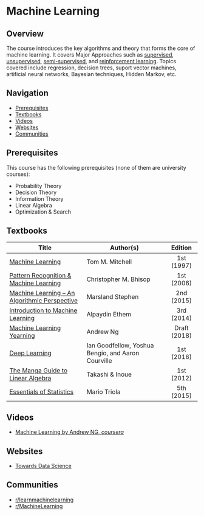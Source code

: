 # Machine Learning

## Overview
The course introduces the key algorithms and theory that forms the core of machine learning. It covers Major Approaches such as [supervised](https://en.wikipedia.org/wiki/Supervised_learning), [unsupervised](https://en.wikipedia.org/wiki/Unsupervised_learning), [semi-supervised](https://en.wikipedia.org/wiki/Semi-supervised_learning), and [reinforcement learning](https://en.wikipedia.org/wiki/Reinforcement_learning). Topics covered include regression, decision trees, suport vector machines, artificial neural networks, Bayesian techniques, Hidden Markov, etc.


## Navigation

*   [Prerequisites](#prerequisites)
*   [Textbooks](#textbooks)
*   [Videos](#videos)
*   [Websites](#websites)
*   [Communities](#communities)

## Prerequisites

This course has the following prerequisites (none of them are university courses):

* Probability Theory
* Decision Theory
* Information Theory
* Linear Algebra
* Optimization & Search


## Textbooks

| Title | Author(s) | Edition |
| -------------|-------------|:-----:|
| [Machine Learning](https://drive.google.com/file/d/1FUGcYAIKkBXizGwIzPR4e9hZgFoRk3qx/view?usp=sharing) | Tom M. Mitchell | 1st (1997) |
| [Pattern Recognition & Machine Learning](https://drive.google.com/file/d/1UoybxG2w-bZmKdOcqUdif3yLU5XEosQA/view?usp=sharing) | Christopher M. Bhisop | 1st (2006) |
| [Machine Learning – An Algorithmic Perspective](https://drive.google.com/file/d/1AHo4cXt-l-a6hbCJ8spMJctG-LAqRnHJ/view?usp=sharing) | Marsland Stephen | 2nd (2015) |
| [Introduction to Machine Learning](https://drive.google.com/file/d/1j8xYR63yWTN-Z4u7kxnskXMtvUwkqDXH/view?usp=sharing) | Alpaydin Ethem | 3rd (2014) |
| [Machine Learning Yearning](https://drive.google.com/file/d/1OuRPDVmdmhYvWSoFbOoEA_sdK3aroai3/view?usp=sharing) | Andrew Ng | Draft (2018) |
| [Deep Learning](https://drive.google.com/file/d/1xZL-Due1d0oPKix5WGkaY4JIdSmRTZjc/view?usp=sharing) | Ian Goodfellow, Yoshua Bengio, and Aaron Courville | 1st (2016) |
| [The Manga Guide to Linear Algebra](https://drive.google.com/open?id=1R7_TjZw2oLGUL6PTiv5GW1qynbIsOOrf) | Takashi & Inoue | 1st (2012) |
| [Essentials of Statistics](https://drive.google.com/open?id=1ychIz4VGHZ81yW2Yjs-hK1WLFpQDU7Kh) | Mario Triola | 5th (2015) |

## Videos

*   [Machine Learning by Andrew NG, *coursera*](https://www.coursera.org/learn/machine-learning)

## Websites

*   [Towards Data Science](https://towardsdatascience.com)

## Communities

*   [r/learnmachinelearning](https://www.reddit.com/r/learnmachinelearning/)
*   [r/MachineLearning](https://www.reddit.com/r/MachineLearning/)
